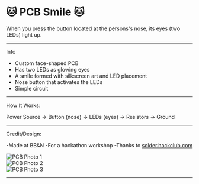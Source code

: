 # 🐱 PCB Smile 🐱

When you press the button located at the persons's nose, its eyes (two LEDs) light up. 

---

Info

- Custom face-shaped PCB
- Has two LEDs as glowing eyes
- A smile formed with silkscreen art and LED placement
- Nose button that activates the LEDs
- Simple circuit

---

How It Works:

Power Source → Button (nose) → LEDs (eyes) → Resistors → Ground

---

Credit/Design:

-Made at BB&N
-For a hackathon workshop
-Thanks to [solder.hackclub.com](https://solder.hackclub.com/)

![PCB Photo 1](pcb-photo-1.png)  
![PCB Photo 2](pcb-photo-2.png)  
![PCB Photo 3](pcb-photo-3.png)


---

